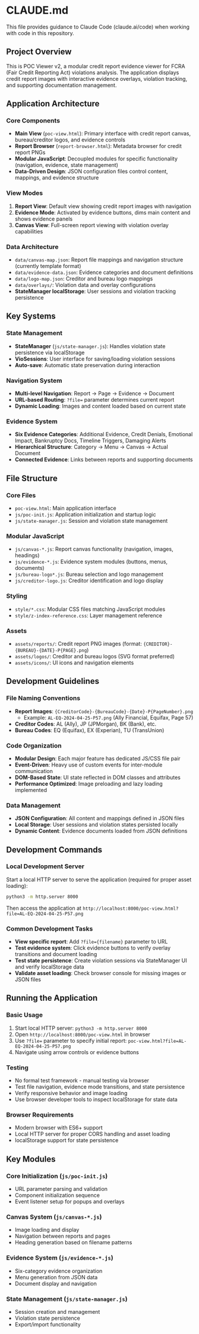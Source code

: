 # CLAUDE.md

This file provides guidance to Claude Code (claude.ai/code) when working with code in this repository.

## Project Overview

This is POC Viewer v2, a modular credit report evidence viewer for FCRA (Fair Credit Reporting Act) violations analysis. The application displays credit report images with interactive evidence overlays, violation tracking, and supporting documentation management.

## Application Architecture

### Core Components
- **Main View** (`poc-view.html`): Primary interface with credit report canvas, bureau/creditor logos, and evidence controls
- **Report Browser** (`report-browser.html`): Metadata browser for credit report PNGs
- **Modular JavaScript**: Decoupled modules for specific functionality (navigation, evidence, state management)
- **Data-Driven Design**: JSON configuration files control content, mappings, and evidence structure

### View Modes
1. **Report View**: Default view showing credit report images with navigation
2. **Evidence Mode**: Activated by evidence buttons, dims main content and shows evidence panels
3. **Canvas View**: Full-screen report viewing with violation overlay capabilities

### Data Architecture
- `data/canvas-map.json`: Report file mappings and navigation structure (currently template format)
- `data/evidence-data.json`: Evidence categories and document definitions
- `data/logo-map.json`: Creditor and bureau logo mappings
- `data/overlays/`: Violation data and overlay configurations
- **StateManager localStorage**: User sessions and violation tracking persistence

## Key Systems

### State Management
- **StateManager** (`js/state-manager.js`): Handles violation state persistence via localStorage
- **VioSessions**: User interface for saving/loading violation sessions
- **Auto-save**: Automatic state preservation during interaction

### Navigation System
- **Multi-level Navigation**: Report → Page → Evidence → Document
- **URL-based Routing**: `?file=` parameter determines current report
- **Dynamic Loading**: Images and content loaded based on current state

### Evidence System
- **Six Evidence Categories**: Additional Evidence, Credit Denials, Emotional Impact, Bankruptcy Docs, Timeline Triggers, Damaging Alerts
- **Hierarchical Structure**: Category → Menu → Canvas → Actual Document
- **Connected Evidence**: Links between reports and supporting documents

## File Structure

### Core Files
- `poc-view.html`: Main application interface
- `js/poc-init.js`: Application initialization and startup logic
- `js/state-manager.js`: Session and violation state management

### Modular JavaScript
- `js/canvas-*.js`: Report canvas functionality (navigation, images, headings)
- `js/evidence-*.js`: Evidence system modules (buttons, menus, documents)
- `js/bureau-logo*.js`: Bureau selection and logo management
- `js/creditor-logo.js`: Creditor identification and logo display

### Styling
- `style/*.css`: Modular CSS files matching JavaScript modules
- `style/z-index-reference.css`: Layer management reference

### Assets
- `assets/reports/`: Credit report PNG images (format: `{CREDITOR}-{BUREAU}-{DATE}-P{PAGE}.png`)
- `assets/logos/`: Creditor and bureau logos (SVG format preferred)
- `assets/icons/`: UI icons and navigation elements

## Development Guidelines

### File Naming Conventions
- **Report Images**: `{CreditorCode}-{BureauCode}-{Date}-P{PageNumber}.png`
  - Example: `AL-EQ-2024-04-25-P57.png` (Ally Financial, Equifax, Page 57)
- **Creditor Codes**: AL (Ally), JP (JPMorgan), BK (Bank), etc.
- **Bureau Codes**: EQ (Equifax), EX (Experian), TU (TransUnion)

### Code Organization
- **Modular Design**: Each major feature has dedicated JS/CSS file pair
- **Event-Driven**: Heavy use of custom events for inter-module communication
- **DOM-Based State**: UI state reflected in DOM classes and attributes
- **Performance Optimized**: Image preloading and lazy loading implemented

### Data Management
- **JSON Configuration**: All content and mappings defined in JSON files
- **Local Storage**: User sessions and violation states persisted locally
- **Dynamic Content**: Evidence documents loaded from JSON definitions

## Development Commands

### Local Development Server
Start a local HTTP server to serve the application (required for proper asset loading):
```bash
python3 -m http.server 8000
```
Then access the application at `http://localhost:8000/poc-view.html?file=AL-EQ-2024-04-25-P57.png`

### Common Development Tasks
- **View specific report**: Add `?file={filename}` parameter to URL
- **Test evidence system**: Click evidence buttons to verify overlay transitions and document loading
- **Test state persistence**: Create violation sessions via StateManager UI and verify localStorage data
- **Validate asset loading**: Check browser console for missing images or JSON files

## Running the Application

### Basic Usage
1. Start local HTTP server: `python3 -m http.server 8000`
2. Open `http://localhost:8000/poc-view.html` in browser
3. Use `?file=` parameter to specify initial report: `poc-view.html?file=AL-EQ-2024-04-25-P57.png`
4. Navigate using arrow controls or evidence buttons

### Testing
- No formal test framework - manual testing via browser
- Test file navigation, evidence mode transitions, and state persistence
- Verify responsive behavior and image loading
- Use browser developer tools to inspect localStorage for state data

### Browser Requirements
- Modern browser with ES6+ support
- Local HTTP server for proper CORS handling and asset loading
- localStorage support for state persistence

## Key Modules

### Core Initialization (`js/poc-init.js`)
- URL parameter parsing and validation
- Component initialization sequence
- Event listener setup for popups and overlays

### Canvas System (`js/canvas-*.js`)
- Image loading and display
- Navigation between reports and pages
- Heading generation based on filename patterns

### Evidence System (`js/evidence-*.js`)
- Six-category evidence organization
- Menu generation from JSON data
- Document display and navigation

### State Management (`js/state-manager.js`)
- Session creation and management
- Violation state persistence
- Export/import functionality